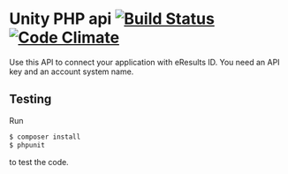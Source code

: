 # Unity PHP api [![Build Status](https://travis-ci.org/eResults/unity-php-api.svg?branch=master)](https://travis-ci.org/eResults/unity-php-api) [![Code Climate](https://codeclimate.com/github/eResults/unity-php-api/badges/gpa.svg)](https://codeclimate.com/github/eResults/unity-php-api)

Use this API to connect your application with eResults ID. You need an API key and an account system name.

## Testing

Run

```bash
$ composer install
$ phpunit
```

to test the code.
